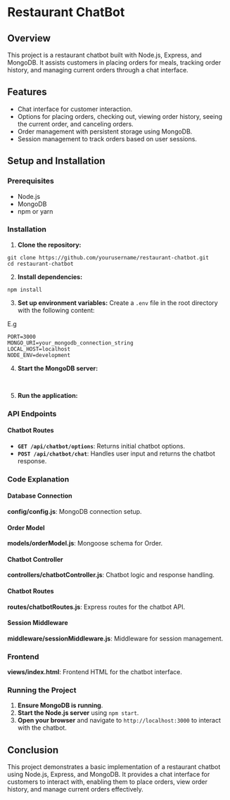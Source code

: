 # Restaurant ChatBot

## Overview

This project is a restaurant chatbot built with Node.js, Express, and MongoDB. It assists customers in placing orders for meals, tracking order history, and managing current orders through a chat interface.

## Features

- Chat interface for customer interaction.
- Options for placing orders, checking out, viewing order history, seeing the current order, and canceling orders.
- Order management with persistent storage using MongoDB.
- Session management to track orders based on user sessions.


## Setup and Installation

### Prerequisites

- Node.js
- MongoDB
- npm or yarn

### Installation

1. **Clone the repository:**

```
git clone https://github.com/yourusername/restaurant-chatbot.git
cd restaurant-chatbot
```

2. **Install dependencies:**
```
npm install
```

3. **Set up environment variables:**
Create a `.env` file in the root directory with the following content:

E.g
```
PORT=3000
MONGO_URI=your_mongodb_connection_string
LOCAL_HOST=localhost
NODE_ENV=development
```

4. **Start the MongoDB server:**
<br>

5. **Run the application:**


### API Endpoints

#### Chatbot Routes

- **`GET /api/chatbot/options`**: Returns initial chatbot options.
- **`POST /api/chatbot/chat`**: Handles user input and returns the chatbot response.

### Code Explanation

#### Database Connection

**config/config.js**: MongoDB connection setup.

#### Order Model

**models/orderModel.js**: Mongoose schema for Order.

#### Chatbot Controller

**controllers/chatbotController.js**: Chatbot logic and response handling.

#### Chatbot Routes

**routes/chatbotRoutes.js**: Express routes for the chatbot API.

#### Session Middleware

**middleware/sessionMiddleware.js**: Middleware for session management.

### Frontend

**views/index.html**: Frontend HTML for the chatbot interface.

### Running the Project

1. **Ensure MongoDB is running**.
2. **Start the Node.js server** using `npm start`.
3. **Open your browser** and navigate to `http://localhost:3000` to interact with the chatbot.

## Conclusion

This project demonstrates a basic implementation of a restaurant chatbot using Node.js, Express, and MongoDB. It provides a chat interface for customers to interact with, enabling them to place orders, view order history, and manage current orders effectively.



